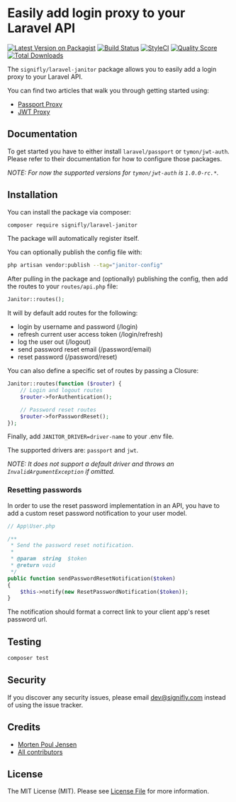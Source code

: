 # Easily add login proxy to your Laravel API

[![Latest Version on Packagist](https://img.shields.io/packagist/v/signifly/laravel-janitor.svg?style=flat-square)](https://packagist.org/packages/signifly/laravel-janitor)
[![Build Status](https://img.shields.io/travis/signifly/laravel-janitor/master.svg?style=flat-square)](https://travis-ci.org/signifly/laravel-janitor)
[![StyleCI](https://styleci.io/repos/173741214/shield?branch=master)](https://styleci.io/repos/173741214)
[![Quality Score](https://img.shields.io/scrutinizer/g/signifly/laravel-janitor.svg?style=flat-square)](https://scrutinizer-ci.com/g/signifly/laravel-janitor)
[![Total Downloads](https://img.shields.io/packagist/dt/signifly/laravel-janitor.svg?style=flat-square)](https://packagist.org/packages/signifly/laravel-janitor)

The `signifly/laravel-janitor` package allows you to easily add a login proxy to your Laravel API.

You can find two articles that walk you through getting started using:
- [Passport Proxy](https://medium.com/@codingcave/api-authentication-with-laravel-janitor-part-1-laravel-passport-proxy-d1d1e05d687e)
- [JWT Proxy](https://medium.com/@codingcave/api-authentication-with-laravel-janitor-part-2-laravel-jwt-proxy-d303afe8eba9)

## Documentation
To get started you have to either install `laravel/passport` or `tymon/jwt-auth`. Please refer to their documentation for how to configure those packages.

*NOTE: For now the supported versions for `tymon/jwt-auth` is `1.0.0-rc.*`.*

## Installation

You can install the package via composer:

```bash
composer require signifly/laravel-janitor
```

The package will automatically register itself.


You can optionally publish the config file with:

```bash
php artisan vendor:publish --tag="janitor-config"
```

After pulling in the package and (optionally) publishing the config, then add the routes to your `routes/api.php` file:

```php
Janitor::routes();
```

It will by default add routes for the following:
- login by username and password (/login)
- refresh current user access token (/login/refresh)
- log the user out (/logout)
- send password reset email (/password/email)
- reset password (/password/reset)

You can also define a specific set of routes by passing a Closure:

```php
Janitor::routes(function ($router) {
    // Login and logout routes
    $router->forAuthentication();

    // Password reset routes
    $router->forPasswordReset();
});
```

Finally, add `JANITOR_DRIVER=driver-name` to your .env file.

The supported drivers are: `passport` and `jwt`.

*NOTE: It does not support a default driver and throws an `InvalidArgumentException` if omitted.*

### Resetting passwords

In order to use the reset password implementation in an API, you have to add a custom reset password notification to your user model.

```php
// App\User.php

/**
 * Send the password reset notification.
 *
 * @param  string  $token
 * @return void
 */
public function sendPasswordResetNotification($token)
{
    $this->notify(new ResetPasswordNotification($token));
}
```

The notification should format a correct link to your client app's reset password url.

## Testing
```bash
composer test
```

## Security

If you discover any security issues, please email dev@signifly.com instead of using the issue tracker.

## Credits

- [Morten Poul Jensen](https://github.com/pactode)
- [All contributors](../../contributors)

## License

The MIT License (MIT). Please see [License File](LICENSE.md) for more information.
